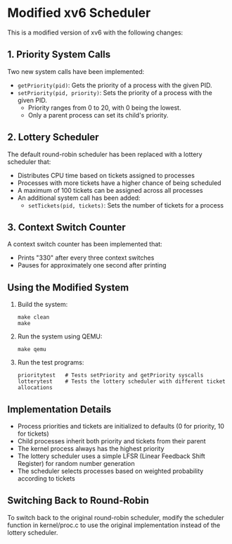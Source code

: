 # Modified xv6 Scheduler

This is a modified version of xv6 with the following changes:

## 1. Priority System Calls

Two new system calls have been implemented:

- `getPriority(pid)`: Gets the priority of a process with the given PID.
- `setPriority(pid, priority)`: Sets the priority of a process with the given PID. 
  - Priority ranges from 0 to 20, with 0 being the lowest.
  - Only a parent process can set its child's priority.

## 2. Lottery Scheduler

The default round-robin scheduler has been replaced with a lottery scheduler that:
- Distributes CPU time based on tickets assigned to processes
- Processes with more tickets have a higher chance of being scheduled
- A maximum of 100 tickets can be assigned across all processes
- An additional system call has been added:
  - `setTickets(pid, tickets)`: Sets the number of tickets for a process

## 3. Context Switch Counter

A context switch counter has been implemented that:
- Prints "330" after every three context switches
- Pauses for approximately one second after printing

## Using the Modified System

1. Build the system:
   ```
   make clean
   make
   ```

2. Run the system using QEMU:
   ```
   make qemu
   ```

3. Run the test programs:
   ```
   prioritytest   # Tests setPriority and getPriority syscalls
   lotterytest    # Tests the lottery scheduler with different ticket allocations
   ```

## Implementation Details

- Process priorities and tickets are initialized to defaults (0 for priority, 10 for tickets)
- Child processes inherit both priority and tickets from their parent
- The kernel process always has the highest priority
- The lottery scheduler uses a simple LFSR (Linear Feedback Shift Register) for random number generation
- The scheduler selects processes based on weighted probability according to tickets

## Switching Back to Round-Robin

To switch back to the original round-robin scheduler, modify the scheduler function in kernel/proc.c to use the original implementation instead of the lottery scheduler. 